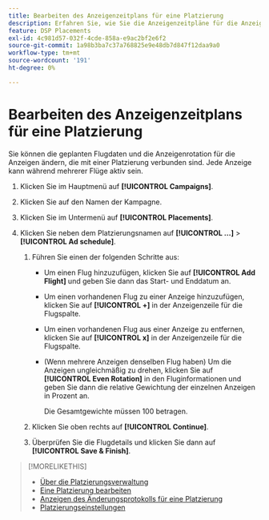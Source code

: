 ```yaml
---
title: Bearbeiten des Anzeigenzeitplans für eine Platzierung
description: Erfahren Sie, wie Sie die Anzeigenzeitpläne für die Anzeigen ändern, die an eine Platzierung angehängt sind.
feature: DSP Placements
exl-id: 4c981d57-032f-4cde-858a-e9ac2bf2e6f2
source-git-commit: 1a98b3ba7c37a768825e9e48db7d847f12daa9a0
workflow-type: tm+mt
source-wordcount: '191'
ht-degree: 0%

---
```


# Bearbeiten des Anzeigenzeitplans für eine Platzierung

<!-- Some placements don't have this option. Clarify which placement types aren't eligible -- just simple ad serving placements (PG ones seem okay)? And anything else? -->

Sie können die geplanten Flugdaten und die Anzeigenrotation für die Anzeigen ändern, die mit einer Platzierung verbunden sind. Jede Anzeige kann während mehrerer Flüge aktiv sein.

1. Klicken Sie im Hauptmenü auf **[!UICONTROL Campaigns]**.

1. Klicken Sie auf den Namen der Kampagne.

1. Klicken Sie im Untermenü auf **[!UICONTROL Placements]**.

1. Klicken Sie neben dem Platzierungsnamen auf  **[!UICONTROL ...]** > **[!UICONTROL Ad schedule]**.

   1. Führen Sie einen der folgenden Schritte aus:

      * Um einen Flug hinzuzufügen, klicken Sie auf **[!UICONTROL Add Flight]** und geben Sie dann das Start- und Enddatum an.

      * Um einen vorhandenen Flug zu einer Anzeige hinzuzufügen, klicken Sie auf **[!UICONTROL +]** in der Anzeigenzeile für die Flugspalte.

      * Um einen vorhandenen Flug aus einer Anzeige zu entfernen, klicken Sie auf **[!UICONTROL x]** in der Anzeigenzeile für die Flugspalte.

      * (Wenn mehrere Anzeigen denselben Flug haben) Um die Anzeigen ungleichmäßig zu drehen, klicken Sie auf **[!UICONTROL Even Rotation]** in den Fluginformationen und geben Sie dann die relative Gewichtung der einzelnen Anzeigen in Prozent an.

         Die Gesamtgewichte müssen 100 betragen.
   1. Klicken Sie oben rechts auf **[!UICONTROL Continue]**.

   1. Überprüfen Sie die Flugdetails und klicken Sie dann auf **[!UICONTROL Save & Finish]**.


>[!MORELIKETHIS]
>
>* [Über die Platzierungsverwaltung](placement-about.md)
>* [Eine Platzierung bearbeiten](placement-edit.md)
>* [Anzeigen des Änderungsprotokolls für eine Platzierung](placement-change-log.md)
>* [Platzierungseinstellungen](placement-settings.md)

